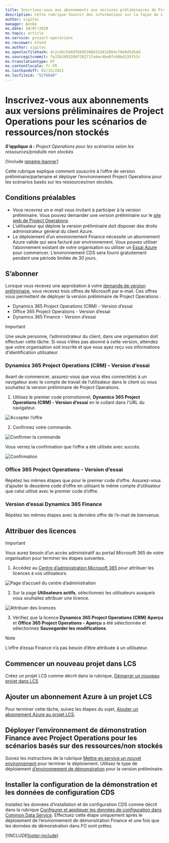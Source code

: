 ```yaml
---
title: Inscrivez-vous aux abonnements aux versions préliminaires de Project Operations pour les scénarios de ressources/non stockés
description: Cette rubrique fournit des informations sur la façon de s’abonner et de déployer des scénarios basés sur les ressource/non-stockés Project Operations.
author: sigitac
manager: Annbe
ms.date: 10/07/2020
ms.topic: article
ms.service: project-operations
ms.reviewer: kfend
ms.author: sigitac
ms.openlocfilehash: 4c2cd4c5d4dfbb95398932d432864cf0d4d5d54d
ms.sourcegitcommit: fa32b1893286f20271fa4ec4be8fc68bd135f53c
ms.translationtype: HT
ms.contentlocale: fr-FR
ms.lasthandoff: 02/15/2021
ms.locfileid: "5276840"
---
```

# <a name="sign-up-for-project-operations-preview-subscriptions-for-resource-non-stocked-scenarios"></a>Inscrivez-vous aux abonnements aux versions préliminaires de Project Operations pour les scénarios de ressources/non stockés

_**S’applique à :** Project Operations pour les scénarios selon les ressources/produits non stockés_

[!include [rename-banner](~/includes/cc-data-platform-banner.md)]

Cette rubrique explique comment souscrire à l’offre de version préliminaire/partenaire et déployer l’environnement Project Operations pour les scénarios basés sur les ressources/non stockés.

## <a name="prerequisites"></a>Conditions préalables

- Vous recevrez un e-mail vous invitant à participer à la version préliminaire. Vous pouvez demander une version préliminaire sur le [site web de Project Operations](https://dynamics.microsoft.com/en-us/project-operations/overview/).
- L’utilisateur qui déploie la version préliminaire doit disposer des droits administrateur général du client Azure.
- Le déploiement d’un environnement Finance nécessite un abonnement Azure valide qui sera facturé par environnement. Vous pouvez utiliser l’abonnement existant de votre organisation ou utiliser un [Essai Azure](https://azure.microsoft.com/en-us/free/) pour commencer. L’environnement CDS sera fourni gratuitement pendant une période limitée de 30 jours.

## <a name="subscribe"></a>S’abonner

Lorsque vous recevez une approbation à votre [demande de version préliminaire](https://forms.office.com/FormsPro/Pages/ResponsePage.aspx?id=v4j5cvGGr0GRqy180BHbR56j8lZs0FdAvwT75_WNFyxUMkRDV1NYQU5TNjE2VjhKOVBUNVg2R0s1NC4u), vous recevez trois offres de Microsoft par e-mail. Ces offres vous permettent de déployer la version préliminaire de Project Operations :

- Dynamics 365 Project Operations (CRM) - Version d’essai
- Office 365 Project Operations - Version d’essai
- Dynamics 365 Finance - Version d’essai

> [!IMPORTANT]
> Une seule personne, l’administrateur du client, dans une organisation doit effectuer cette tâche. Si vous n’êtes pas abonné à cette version, attendez que votre organisation soit inscrite et que vous ayez reçu vos informations d’identification utilisateur.

### <a name="dynamics-365-project-operations-crm---preview-trial"></a>Dynamics 365 Project Operations (CRM) - Version d’essai 

Avant de commencer, assurez-vous que vous êtes connecté(e) à un navigateur avec le compte de travail de l’utilisateur dans le client où vous souhaitez la version préliminaire de Project Operations.

1. Utilisez le premier code promotionnel, **Dynamics 365 Project Operations (CRM) - Version d’essai** en le collant dans l'URL du navigateur.

![Accepter l’offre](./media/16RedeemFirstOfferNew.png)

2. Confirmez votre commande.

![Confirmer la commande](./media/17ConfirmOrderNew.png)

Vous verrez la confirmation que l’offre a été utilisée avec succès.

![Confirmation](./media/18OrderConfirmationNew.png)

### <a name="office-365-project-operations---preview-trial"></a>Office 365 Project Operations - Version d’essai

Répétez les mêmes étapes que pour le premier code d’offre. Assurez-vous d’ajouter le deuxième code d’offre en utilisant le même compte d’utilisateur que celui utilisé avec le premier code d’offre.

### <a name="dynamics-365-finance-preview-trial"></a>Version d’essai Dynamics 365 Finance

Répétez les mêmes étapes avec la dernière offre de l’e-mail de bienvenue.

## <a name="assign-licenses"></a>Attribuer des licences

> [!IMPORTANT]
> Vous aurez besoin d’un accès administratif au portail Microsoft 365 de votre organisation pour terminer les étapes suivantes.

1. Accédez au [Centre d’administration Microsoft 365](https://portal.office.com/) pour attribuer les licences à vos utilisateurs.

![Page d’accueil du centre d’administration](./media/14AdminPortal.png)

2. Sur la page **Utilisateurs actifs**, sélectionnez les utilisateurs auxquels vous souhaitez attribuer une licence.

![Attribuer des licences](./media/15AssignLicenses.png)

3. Vérifiez que la licence **Dynamics 365 Project Operations (CRM) Aperçu** et **Office 365 Project Operations - Aperçu** a été sélectionnée et sélectionnez **Sauvegarder les modifications**.

> [!NOTE]
> L’offre d’essai Finance n’a pas besoin d’être attribuée à un utilisateur.

## <a name="start-a-new-project-in-lcs"></a>Commencer un nouveau projet dans LCS

Créez un projet LCS comme décrit dans la rubrique, [Démarrer un nouveau projet dans LCS](create-lcs-project.md)

## <a name="add-an-azure-subscription-to-an-lcs-project"></a>Ajouter un abonnement Azure à un projet LCS

Pour terminer cette tâche, suivez les étapes du sujet, [Ajouter un abonnement Azure au projet LCS](resource-add-azure-subscription-lcs-project.md).

## <a name="deploy-finance-demo-environment-with-project-operations-for-resourcenon-stocked-scenarios"></a>Déployer l’environnement de démonstration Finance avec Project Operations pour les scénarios basés sur des ressources/non stockés

Suivez les instructions de la rubrique [Mettre en service un nouvel environnement](resource-provision-new-environment.md) pour terminer le déploiement. Utilisez le type de déploiement [d’environnement de démonstration](https://docs.microsoft.com/dynamics365/fin-ops-core/dev-itpro/deployment/deploy-demo-environment) pour la version préliminaire. 

## <a name="install-cds-setup-and-configuration-data"></a>Installer la configuration de la démonstration et les données de configuration CDS

Installez les données d’installation et de configuration CDS comme décrit dans la rubrique [Configurer et appliquer les données de configuration dans Common Data Service](resource-apply-pro-setup-config-data.md).
Effectuez cette étape uniquement après le déploiement de l’environnement de démonstration Finance et une fois que les données de démonstration dans FO sont prêtes.


[!INCLUDE[footer-include](../includes/footer-banner.md)]